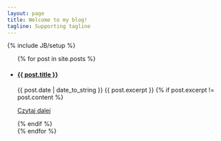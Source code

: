 ```yaml
---
layout: page
title: Welcome to my blog!
tagline: Supporting tagline
---
```

{% include JB/setup %}

<ul class="posts">
  {% for post in site.posts %}
  	<li>
      <a href="{{ BASE_PATH }}{{ post.url }}"><h4>{{ post.title }}</h4></a>
      <span>{{ post.date | date_to_string }}</span> 
      {{ post.excerpt }}
	  	{% if post.excerpt != post.content %}
			<p class="ReadMore"><a href="{{ site.baseurl }}{{ post.url }}" >Czytaj dalej <i class="fa fa-arrow-circle-right" aria-hidden="true"></i></a></p>
		{% endif %}
    </li>
<!--     <li><span>{{ post.date | date_to_string }}</span> &raquo; <a href="{{ BASE_PATH }}{{ post.url }}">{{ post.title }}</a></li> -->
  {% endfor %}
</ul>